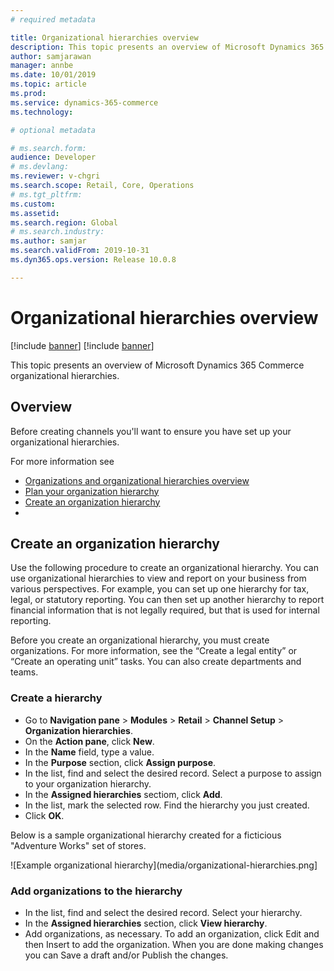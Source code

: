 ```yaml
---
# required metadata

title: Organizational hierarchies overview
description: This topic presents an overview of Microsoft Dynamics 365 Commerce organizational hierarchies.
author: samjarawan
manager: annbe
ms.date: 10/01/2019
ms.topic: article
ms.prod: 
ms.service: dynamics-365-commerce
ms.technology: 

# optional metadata

# ms.search.form: 
audience: Developer
# ms.devlang: 
ms.reviewer: v-chgri
ms.search.scope: Retail, Core, Operations
# ms.tgt_pltfrm: 
ms.custom: 
ms.assetid: 
ms.search.region: Global
# ms.search.industry: 
ms.author: samjar
ms.search.validFrom: 2019-10-31
ms.dyn365.ops.version: Release 10.0.8

---
```

# Organizational hierarchies overview

[!include [banner](../includes/preview-banner.md)]
[!include [banner](../includes/banner.md)]

This topic presents an overview of Microsoft Dynamics 365 Commerce organizational hierarchies.

## Overview
Before creating channels you'll want to ensure you have set up your organizational hierarchies.

For more information see
* [Organizations and organizational hierarchies overview](https://docs.microsoft.com/en-us/dynamics365/fin-ops-core/fin-ops/organization-administration/organizations-organizational-hierarchies)
* [Plan your organization hierarchy](https://docs.microsoft.com/en-us/dynamics365/fin-ops-core/fin-ops/organization-administration/plan-organizational-hierarchy?toc=/dynamics365/commerce/toc.json)
* [Create an organization hierarchy](https://docs.microsoft.com/en-us/dynamics365/fin-ops-core/fin-ops/organization-administration/tasks/create-organization-hierarchy?toc=/dynamics365/commerce/toc.json)
* 

## Create an organization hierarchy
Use the following procedure to create an organizational hierarchy. You can use organizational hierarchies to view and report on your business from various perspectives. For example, you can set up one hierarchy for tax, legal, or statutory reporting. You can then set up another hierarchy to report financial information that is not legally required, but that is used for internal reporting.

Before you create an organizational hierarchy, you must create organizations. For more information, see the “Create a legal entity” or “Create an operating unit” tasks. You can also create departments and teams.

### Create a hierarchy
* Go to **Navigation pane** > **Modules** > **Retail** > **Channel Setup** > **Organization hierarchies**.
* On the **Action pane**, click **New**.
* In the **Name** field, type a value.
* In the **Purpose** section, click **Assign purpose**.
* In the list, find and select the desired record. Select a purpose to assign to your organization hierarchy.
* In the **Assigned hierarchies** sectiom, click **Add**.
* In the list, mark the selected row. Find the hierarchy you just created.
* Click **OK**.

Below is a sample organizational hierarchy created for a ficticious "Adventure Works" set of stores.

![Example organizational hierarchy](media/organizational-hierarchies.png]

### Add organizations to the hierarchy
* In the list, find and select the desired record. Select your hierarchy.
* In the **Assigned hierarchies** section, click **View hierarchy**.
* Add organizations, as necessary.
To add an organization, click Edit and then Insert to add the organization. When you are done making changes you can Save a draft and/or Publish the changes.


